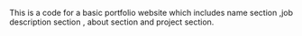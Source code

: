 This is a code for a basic portfolio website which includes name section ,job description section , about section and project section.
